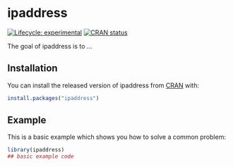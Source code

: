 
<!-- README.md is generated from README.Rmd. Please edit that file -->

# ipaddress

<!-- badges: start -->

[![Lifecycle:
experimental](https://img.shields.io/badge/lifecycle-experimental-orange.svg)](https://www.tidyverse.org/lifecycle/#experimental)
[![CRAN
status](https://www.r-pkg.org/badges/version/ipaddress)](https://CRAN.R-project.org/package=ipaddress)
<!-- badges: end -->

The goal of ipaddress is to …

## Installation

You can install the released version of ipaddress from
[CRAN](https://CRAN.R-project.org) with:

``` r
install.packages("ipaddress")
```

## Example

This is a basic example which shows you how to solve a common problem:

``` r
library(ipaddress)
## basic example code
```
